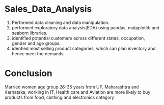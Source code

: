 # Sales_Data_Analysis
1. Performed data cleaning and data manipulation.
2. performed exploratory data analysis(EDA) using pandas, matpplotlib and seaborn libraries.
3. identified potential customers across different states, occupation, gender and age groups.
4. idenfied most selling product categories, which can plan inventory and hence meet the demands


# Conclusion
Married women age group 26-35 years from UP, Maharashtra and Karnataka, working in IT, Health care and Aviation are more likely to buy products from food, clothing and electronics category
